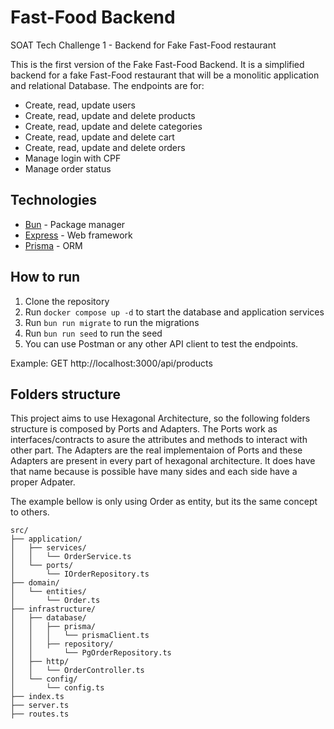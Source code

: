 # Fast-Food Backend
SOAT Tech Challenge 1 - Backend for Fake Fast-Food restaurant


This is the first version of the Fake Fast-Food Backend. It is a simplified backend for a fake Fast-Food restaurant that will be a monolitic application and relational Database.
The endpoints are for:

- Create, read, update users
- Create, read, update and delete products
- Create, read, update and delete categories
- Create, read, update and delete cart
- Create, read, update and delete orders
- Manage login with CPF
- Manage order status


## Technologies
- [Bun](https://bun.sh/) - Package manager
- [Express](https://expressjs.com/) - Web framework
- [Prisma](https://www.prisma.io/) - ORM



## How to run
1. Clone the repository
2. Run `docker compose up -d` to start the database and application services
3. Run `bun run migrate` to run the migrations
4. Run `bun run seed` to run the seed
5. You can use Postman or any other API client to test the endpoints.
 
 Example: GET http://localhost:3000/api/products


## Folders structure
This project aims to use Hexagonal Architecture, so the following folders structure is composed by Ports and Adapters. The Ports work as interfaces/contracts to asure the attributes and methods to interact with other part. The Adapters are the real implementaion of Ports and these Adapters are present in every part of hexagonal architecture.
It does have that name because is possible have many sides and each side have a proper Adpater.

The example bellow is only using Order as entity, but its the same concept to others.
```
src/
├── application/
│   ├── services/
│   │   └── OrderService.ts
│   └── ports/
│       └── IOrderRepository.ts
├── domain/
│   └── entities/
│       └── Order.ts
├── infrastructure/
│   ├── database/
│   │   ├── prisma/
│   │   │   └── prismaClient.ts
│   │   ├── repository/
│   │       └── PgOrderRepository.ts
│   ├── http/
│   │   └── OrderController.ts
│   └── config/
│       └── config.ts
├── index.ts
├── server.ts
├── routes.ts
```
